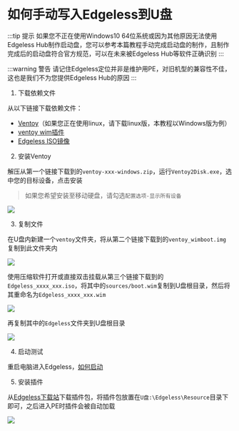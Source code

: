 # 如何手动写入Edgeless到U盘
:::tip 提示
如果您不正在使用Windows10 64位系统或因为其他原因无法使用Edgeless Hub制作启动盘，您可以参考本篇教程手动完成启动盘的制作，且制作完成后的启动盘符合官方规范，可以在未来被Edgeless Hub等软件正确识别
:::

:::warning 警告
请记住Edgeless定位并非是维护用PE，对旧机型的兼容性不佳，这也是我们不为您提供Edgeless Hub的原因
:::

1. 下载依赖文件

从以下链接下载依赖文件：

* [Ventoy](https://www.ventoy.net/cn/download.html)（如果您正在使用linux，请下载linux版，本教程以Windows版为例）
* [ventoy wim插件](https://pineapple.edgeless.top/api/v2/info/ventoy_plugin_addr)
* [Edgeless ISO镜像](https://pineapple.edgeless.top/api/v2/info/iso_addr)

2. 安装Ventoy

解压从第一个链接下载到的`ventoy-xxx-windows.zip`，运行`Ventoy2Disk.exe`，选中您的目标设备，点击安装
> 如果您希望安装至移动硬盘，请勾选`配置选项-显示所有设备`

![](https://pineapple.edgeless.top/picbed/wiki/img/145759.jpg)

3. 复制文件

在U盘内新建一个`ventoy`文件夹，将从第二个链接下载到的`ventoy_wimboot.img`复制到此文件夹内

![](https://pineapple.edgeless.top/picbed/wiki/img/152202.jpg)

使用压缩软件打开或直接双击挂载从第三个链接下载到的`Edgeless_xxxx_xxx.iso`，将其中的`sources/boot.wim`复制到U盘根目录，然后将其重命名为`Edgeless_xxxx_xxx.wim`

![](https://pineapple.edgeless.top/picbed/wiki/img/152504.jpg)

再复制其中的`Edgeless`文件夹到U盘根目录

![](https://pineapple.edgeless.top/picbed/wiki/img/152608.jpg)

4. 启动测试

重启电脑进入Edgeless，[如何启动](https://home.edgeless.top/guide/)

5. 安装插件

从[Edgeless下载站](https://down.edgeless.top)下载插件包，将插件包放置在`U盘:\Edgeless\Resource`目录下即可，之后进入PE时插件会被自动加载

![](https://pineapple.edgeless.top/picbed/wiki/img/010022.jpg)